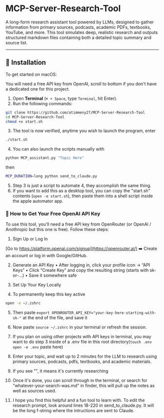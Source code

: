 # MCP-Server-Research-Tool

A long-form research assistant tool powered by LLMs, designed to gather information from primary sources, podcasts, academic PDFs, textbooks, YouTube, and more. This tool simulates deep, realistic research and outputs structured markdown files containing both a detailed topic summary and source list.

---

## 🚀 Installation

To get started on macOS:

You will need a free API key from OpenAI, scroll to bottom if you don't have a dedicated one for this project. 

1. Open **Terminal** (`⌘ + Space`, type `Terminal`, hit Enter).
2. Run the following commands:

```bash
git clone https://github.com/atimmeny27/MCP-Server-Research-Tool
cd MCP-Server-Research-Tool
chmod +x start.sh
```

3. The tool is now verified, anytime you wish to launch the program, enter

```bash
./start.sh
```

4. You can also launch the scripts manually with

```bash
python MCP_assistant.py "Topic Here"
```
then
```bash
MCP_DURATION=long python send_to_claude.py
```

5. Step 3 is just a script to automate 4, they accomplish the same thing.
6. If you want to add this as a desktop tool, you can copy the "start.sh" contents (```open -e start.sh```),
   then paste them into a shell script inside the apple automator app.


### 🔑 How to Get Your Free OpenAI API Key

To use this tool, you’ll need a free API key from OpenRouter (or OpenAI / Anothropic but this one is free). Follow these steps:

1. Sign Up or Log In

[Go to https://platform.openai.com/signup](https://openrouter.ai/)
➡️ Create an account or log in with Google/GitHub.

2. Generate an API Key
	•	After logging in, click your profile icon → “API Keys”
	•	Click “Create Key” and copy the resulting string (starts with sk-or-...)
	•	Save it somewhere safe

3. Set Up Your Key Locally

4. To permanently keep this key active
```bash
open -e ~/.zshrc 
```
5. Then paste ```export OPENROUTER_API_KEY="your-key-here-starting-with-sk-"``` at the end of the file, and save it
6. Now paste ```source ~/.zshrc``` in your terminal or refresh the session.

7. If you plan on using other projects with API keys in terminal, you may want to do step 3 inside of a .env file in this root directory(```touch .env
  open -e .env```
paste here)

    
8. Enter your topic, and wait up to 2 minutes for the LLM to research using primary sources, podcasts, pdfs, textbooks, and academic materials.

9. If you see "", it means it's currently researching

10. Once it's done, you can scroll through in the terminal, or search for "whatever-your-search-was.md" in finder, this will pull up the notes as well as sources used.

11. I hope you find this helpful and a fun tool to learn with. To edit the research prompt, look around lines 18-220 in send_to_claude.py. It will be the long f-string where the intructions are sent to Claude.
